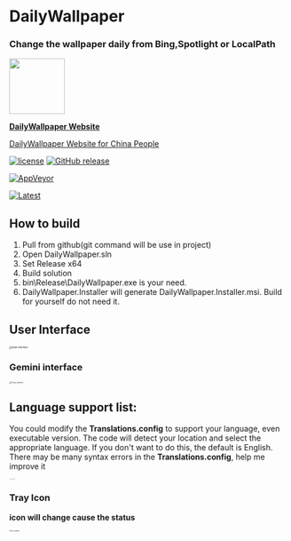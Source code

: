 # DailyWallpaper
### Change the wallpaper daily from Bing,Spotlight or LocalPath
<img src="https://user-images.githubusercontent.com/42594123/123645736-289d0480-d859-11eb-80f3-8e1094bc29fd.png" width="100">  

**[DailyWallpaper Website](https://github.com/JaredDC/DailyWallpaper)**

[DailyWallpaper Website for China People](https://gitee.com/imtvip/DailyWallpaper)


[![license](https://img.shields.io/github/license/JaredDC/DailyWallpaperUI)](https://www.gnu.org/licenses/gpl-3.0.en.html) [![GitHub release](https://img.shields.io/github/v/release/JaredDC/DailyWallpaperUI?style=plastic)](https://github.com/JaredDC/DailyWallpaper/releases/latest)

[![AppVeyor](https://img.shields.io/appveyor/build/JaredDC/dailywallpaper)](https://ci.appveyor.com/project/JaredDC/dailywallpaper) 

[![Latest](https://img.shields.io/badge/Click-Download_Latest-important)](https://ci.appveyor.com/project/JaredDC/dailywallpaper/build/artifacts)

## How to build
1. Pull from github(git command will be use in project)
2. Open DailyWallpaper.sln
3. Set Release x64
4. Build solution
5. bin\Release\DailyWallpaper.exe is your need.
6. DailyWallpaper.Installer will generate DailyWallpaper.Installer.msi. Build for yourself do not need it.

## User Interface

<img src="https://user-images.githubusercontent.com/42594123/124537354-516e5c80-de4c-11eb-8c59-35a3e8878c44.png" alt="main-interface" style="zoom: 30%;" />

### Gemini interface
<img src="https://user-images.githubusercontent.com/42594123/125038373-eb8e0900-e0c7-11eb-8da4-1847ececd730.png" alt="Gemini-interface" style="zoom: 20%;" />


## Language support list: 
You could modify the **Translations.config** to support your language,  even executable version.
The code will detect your location and select the appropriate language. If you don't want to do this, the default is English.
There may be many syntax errors in the **Translations.config**, help me improve it

<img src="https://user-images.githubusercontent.com/42594123/123509339-71ad5700-d6a7-11eb-9eb4-1a56aebdd3fe.png" alt="main-interface_en" style="zoom: 8%;" />

### Tray Icon
**icon will change cause the status**

<img src="https://user-images.githubusercontent.com/42594123/123614575-0d210200-d837-11eb-8c4f-f9d960bee1e8.png" alt="icon_status" style="zoom: 20%;" />















